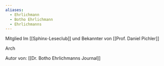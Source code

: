 ```yaml
---
aliases:
  - Ehrlichmann
  - Botho Ehrlichmann
  - Ehrlichmanns
---
```

Mitglied Im [[Sphinx-Leseclub]] und Bekannter von [[Prof. Daniel Pichler]]


Arch


Autor von:
[[Dr. Botho Ehrlichmanns Journal]]
